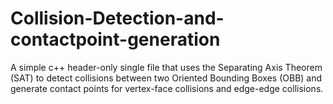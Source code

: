 # Collision-Detection-and-contactpoint-generation
A simple c++ header-only single file that uses the Separating Axis Theorem (SAT) to detect collisions between two Oriented Bounding Boxes (OBB) and generate contact points for vertex-face collisions and edge-edge collisions.

